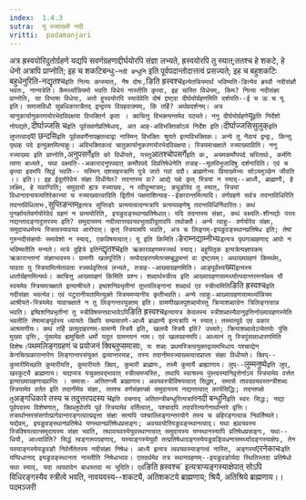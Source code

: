 ```yaml
---
index:  1.4.3
sutra:  यू स्त्र्याख्यौ नदी
vritti:  padamanjari
---
```


अत्र ह्रस्वयोरिदुतोर्ग्रहणे यद्यपि सवर्णग्रहणाद्दीर्घयोरपि संज्ञा लभ्यते, ह्रस्वयोरपि तु स्यात्;ततश्च हे शकटे, हे धेनो अत्रापि प्राप्नोति; इह च शकटिबन्धुः-`नदी बन्धुनि` इति पूर्वपदान्तोदात्तत्वं प्रसज्यते; इह च बहुशकटिः बहुधेनुरिति-नद्यृतश्च` इति नित्यः कप्स्यात्, नैष दोषः, `ङिति ह्रस्वश्च` इत्येतन्नियमार्थं भविष्यति-ङित्येव ह्रस्वौ नदीसंज्ञौ भवतः, नान्यत्रेति। कैमर्थ्यान्नियमो भवति विधेयं नास्तीति कृत्वा, इह चास्ति विधेयम्, किम? नित्या नदीसंज्ञा प्राप्नोति, सा विभाषा विधेया, अतो हुस्वयोरपि स्यादेवेति दोषं द्दष्ट्वा दीर्घयोर्ग्रहणमिति दर्शयति--ई च ऊ च यू इति। समासविधौ सुबधिकारान्नैतद् द्वन्द्वस्य विग्रहवाक्यम्, किं तर्हि? अर्थप्रदर्शनम्। अत्र चानुकार्यानुकरणयोरभेदविवक्षया विभक्तिर्न कृता । क्वचित्तु विभक्त्यन्तमेव पठ्यते। ननु दीर्घयोर्ग्रहणे `यू` इति निर्देशो नोपद्यते, `दीर्घाज्जसि च` इति पूर्वसवर्णप्रतिषेधाद्, अत आह-अविभक्तिकोऽयं निर्देश इति। `दीर्घाज्जसिसुलुक्` इति लुप्तत्वाद् `वा छन्दसि` इति पूर्वसवर्णेनापहृतत्वाद्वा नास्मिन् विभक्तिः श्रुयते इत्यविभक्तिकः।
अन्ये तु नैवायं द्वन्द्वः, किन्तु पृथक् पदे इत्युक्तमित्याहुः। अविभक्तिकत्वं चातुकार्यानुकरणयोरभेदविवक्षया। स्त्रियमाचक्षाते स्त्र्याख्याविति। ननु स्त्र्याख्या इति प्राप्नोति, `अनुपसर्गे` इति को विधीयते, यस्तु `आतश्चोपसर्गे` इति कः, अयमकर्मोपपदे चरितार्थः, कर्मणि त्वणा बाध्यते, यथा वक्ष्यति--अकारादनुपपदात् कर्मोपपदे विप्रतिषेधेनेति तत्राह--मूलविभुजादिषु दर्शनादिति। एवं च कृत्वा इदमपि सिद्धं भवति--
यस्मिन् दशसहस्त्राणि पुत्रे जाते गवां ददौ।
ब्राह्मणेभ्यः प्रियाख्येभ्यः सोऽयमुञ्छेन जीवति ।। इति।।
इह ईदूतोरेवेयं संज्ञा विधीयेत? तदन्तस्य वा? आद्ये पक्षे कृत् स्त्रियां न स्याद्--आध्यै, ब्राह्मण्यै, हे लक्ष्मि, हे यवाग्विति; समुदायो ह्यत्र स्त्र्याख्यः, न त्वीदून्मात्रम्; ङ्यूङोरेव तु स्यात्, स्त्रियां विधानादन्वयव्यतिरेकाभ्यां च स्त्र्याख्यात्वादिति द्वितीयं पक्षमाशित्याह--ईकारान्तमित्यादि। वर्णग्रहणे सर्वत्र तदन्तविधिरिति तदन्तविधिलाभः, `सुप्तिङन्तम्` इत्यत्र सुप्तिङोः प्रत्ययत्वादन्यत्रापि प्रत्ययग्रहणेषु तदन्तविधिर्निवारितः। कथं पुनर्ज्ञायतेवर्णयोरेवेदं ग्रहणं न प्रत्ययोरिति, इयङुवङ्स्थानप्रतिषेधात्। यदि तदन्तस्य संज्ञा, कथं वक्ष्यति-शीनद्योः परतः नद्यन्तादङ्गादुत्तरस्य इति? समुदायस्य नदीत्वात्तदवयवभूतावीदूतावपि तथोक्तौ।
अन्ये त्वाहुः- वर्णयोरेव संज्ञा, समुदायधर्मस्य स्त्रित्वस्यावयव आरोपात्। कृत् स्त्रियामपि भवति, अत्र च लिङ्गम्-इयङुवङ्स्थानप्रतिषेध इति; तेषां गुरुनदीसंज्ञयोः समावेशो न स्याद्, एकविषयत्वात्।
यू इति किमिति। `ङेराम्नद्याम्नीभ्यः` इत्यत्र पृथगाब्ग्रहणाद् आपो न भविष्यतीति मन्यते। मात्रे दुहित्रे इति `न्द्यृतश्च` इति ऋकारग्रहणमस्त्र्यर्थ स्याद्। बहुपितृक इत्यत्रेत्यज्ञापकम् ऋकारान्तानां संज्ञाभावस्य। ग्रामणीः खलपूरिति। रूपोदाहरणमेतत्सम्बुद्ध्यन्तं वा द्रष्ट्व्यम्। अथाख्यग्रहणं किमर्थम्, यावता यु स्त्रियामित्येतावता स्त्र्यर्थवृत्तित्वं लभ्यते, तत्राह--आख्याग्रहणमिति। आङ्पूर्वंस्य `ख्या` इत्यस्य धातोर्ग्रहणमित्यर्थः। क्वचित्तु आख्यग्रहणं किमिति प्रश्नः। शब्दार्थस्त्रीत्व इति आख्याग्रहणसामर्थ्यात्पदान्तरमनपेक्ष्य यौ स्वयमेव स्त्रियमाचक्षाते इत्याश्रीयते। इष्वशनिप्रभृतीनां तूभयलिङ्गानां शब्दार्थ एव स्त्रीत्वमिति `ङिति ह्रस्वश्च` इति नदीसंज्ञा भवत्येव। एवं पटुरानीयतामित्युक्ते स्त्रियमप्यानीय कृतीभवति।
अन्ये त्वाहुः-आख्याग्रहणसामर्थ्यान्नियम आश्रीयते-स्त्रियमेव यावाचक्षाते न तु लिङ्गन्तरयुक्तम् इति। ग्रामणीखलपूशब्दयोस्तु क्रियाशब्दत्वेन त्रिलिङ्गत्वान्न भवति। इष्विशनिप्रभृतीनां तु स्त्रीविषयन्तवाभावेऽपि `ङिति ह्रस्वश्च` इत्यायत्र केवलस्य स्त्रीशब्दस्यैवानुवृत्तिर्नाख्याग्रहणस्येति भवतीति तेषामाङ्पूर्वस्य ध्यायतेः क्विपि सम्प्रसारणे-आध्यै ब्राह्मण्यै इत्यत्रापि न स्यात्। तस्मात्पूर्व एव प्रकार आश्रयणीयः।
कथं तर्हि प्रत्युदाहरणम्-ग्रामण्यै स्त्रियै इति, खलप्वै स्त्रियै इति? उच्यते; क्रियाशब्दत्वेऽप्येतयोः पुंसि मुख्या वृत्तिः, पुंसामेव ह्यमुचितो धर्मो यदुत ग्रामनयनं नाम। एवं खलपवनमपि। आध्यानं तु स्त्रिपुंससाधारणमिति विशेषः।
`पथमलिङ्गग्रहणं च प्रयोजनं क्विब्लुप्समासाः,` यः शब्दः प्रथमस्त्रित्वयुक्तद्रव्यमभिधाय पश्चाद्येन केनचित्प्रकारान्तरेण लिङ्गान्तरसंयुक्तं द्रव्यान्तरमाह, तस्य तदानीमस्त्र्याख्यत्वादप्राप्ता संज्ञा विधीयते। क्विप्--कुमारीमिच्छति कुमारीयति, कुमारीयतेः क्विप्, कुमारी ब्राह्मणः, तस्मै कुमार्यै ब्राह्याणाय। लुप्--`लुम्मनुष्ये` इति लुप्, खरकुट्यै ब्राह्मणाय। यद्यप्यत्र यचुक्तवद्भावात् स्त्रीत्वमप्यस्ति, तथापि स्वाश्रस्य पुंस्त्वस्यानिवृत्तेर्नाऽयं स्त्रियामेव वर्त्तत इत्याख्याग्रहणादप्राप्तिः । समासः- अतितन्त्र्यै ब्राह्मणाय। अवयवस्त्रीविषयत्वात् सिद्धम्, समासे तावदवयवस्तन्त्रीशब्दः स्त्रियामेव वर्तत इति तदानीमेव संज्ञा, ततश्च वर्णसंज्ञापक्षे समुदायस्य नद्यन्तत्वात् कार्यसिद्धिः; तदन्तपक्षे तु `अङ्गधिकारे तस्य च तदुत्तरपदस्य च` इति वचनाद् अतितन्त्रीबन्धुरित्यत्रापि `नदी बन्धुनि` इति स्वरः सिद्धः; नद्या पूर्वपदस्य विशेषणात्, क्विब्लुपोरपि पूर्व स्त्रियामेव वर्तित्वात्, पश्चादपि तदपरित्यागेनार्थान्तरे वृत्तिः। तत्रार्थान्तरसंसर्गात्प्रागेवान्तरङ्गत्वात्प्रवृत्ता संज्ञा सत्यपि पश्चाल्लिङ्गान्तरयोगे तस्य च बहिरङ्गत्वान्न निवर्तिष्यते। यद्येवम्, इयङुवङ्स्थानप्रतिषेधे यण्स्थानप्रतिषेधप्रसङ्गः; अवयवयोरियङुवङ्स्थानत्वाद्। यथा ह्यवयवस्य स्त्रिविषयत्वात्समुदायस्य संज्ञा भवति, तथावयवस्येयुवस्थानत्वात् समुदायस्य यण्स्थानस्यापि प्रतिषेधप्रसङ्गः, यथा--धियौ, आध्याविति? सिद्धं त्वङ्गरूपग्रहणाद्, यस्याङ्गस्येयुवौ तत्प्रतिषेधादङ्गस्येयङुवङ्विधनासमर्थ्यादङ्गस्याक्षेपः, तेन यस्याङ्गस्येयङुवङौ निर्वर्त्तेतेतस्य नदीसंज्ञा निषेधः। आध्यै इत्यत्र त्ववयवस्याङ्गत्वं नास्ति, अङ्गस्य `एरनेकाचः` इति यण्विधानाद् इयङुवङ्स्थानता नास्तीति निषेधाभावः। एतदर्थमेव तत्र स्थानग्रहणम्--इयङुवङोर्यदा स्थितिस्तदा प्रतिषेधो यथा स्याद्, यदा त्वपवादेन बाधस्तदा मा भूदिति। एवं `ङिति ह्रस्वश्च` इत्यत्राप्यङ्गस्याक्षेपात् सोऽपि विधिरङ्गस्यैव स्त्रीत्वे भवति, नावयवस्य--शकट्यै, अतिशकटये ब्राह्मणाय; श्रियै, अतिश्रिये ब्राह्मणाय।।
पदमञ्जरी

